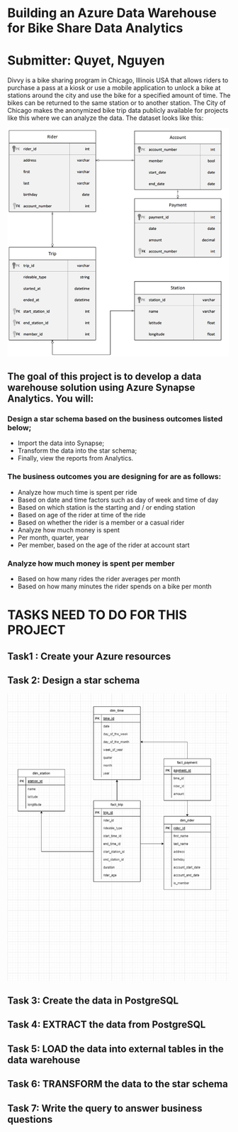 # Building an Azure Data Warehouse for Bike Share Data Analytics 
# Submitter: Quyet, Nguyen

Divvy is a bike sharing program in Chicago, Illinois USA that allows riders to purchase a pass at a kiosk or use a mobile application to unlock a bike at stations around the city and use the bike for a specified amount of time. The bikes can be returned to the same station or to another station. The City of Chicago makes the anonymized bike trip data publicly available for projects like this where we can analyze the data. The dataset looks like this:

<img src="screenshots/data-model.png" title="data model"  width="500">

## The goal of this project is to develop a data warehouse solution using Azure Synapse Analytics. You will:

### Design a star schema based on the business outcomes listed below;
- Import the data into Synapse;
- Transform the data into the star schema;
- Finally, view the reports from Analytics.

### The business outcomes you are designing for are as follows:
- Analyze how much time is spent per ride
- Based on date and time factors such as day of week and time of day
- Based on which station is the starting and / or ending station
- Based on age of the rider at time of the ride
- Based on whether the rider is a member or a casual rider
- Analyze how much money is spent
- Per month, quarter, year
- Per member, based on the age of the rider at account start

### Analyze how much money is spent per member
- Based on how many rides the rider averages per month
- Based on how many minutes the rider spends on a bike per month

# TASKS NEED TO DO FOR THIS PROJECT

## Task1 : Create your Azure resources

## Task 2: Design a star schema
<img src="screenshots/bikeshare_star_schema.png" title="star model"  width="500">

## Task 3: Create the data in PostgreSQL

## Task 4: EXTRACT the data from PostgreSQL

## Task 5: LOAD the data into external tables in the data warehouse

## Task 6: TRANSFORM the data to the star schema

## Task 7: Write the query to answer business questions